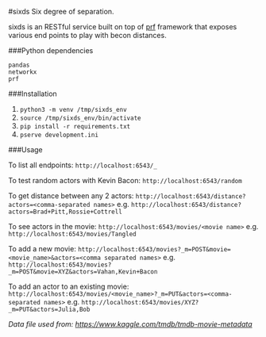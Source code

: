 #sixds
Six degree of separation.

sixds is an RESTful service built on top of [prf](https://github.com/vahana/prf) framework that exposes various end points to play with becon distances.

###Python dependencies
```
pandas
networkx
prf
```

###Installation

1. `python3 -m venv /tmp/sixds_env`
2. `source /tmp/sixds_env/bin/activate`
3. `pip install -r requirements.txt`
4. `pserve development.ini`

###Usage

To list all endpoints:
`http://localhost:6543/_`

To test random actors with Kevin Bacon:
`http://localhost:6543/random`

To get distance between any 2 actors:
`http://localhost:6543/distance?actors=<comma-separated names>`
e.g. `http://localhost:6543/distance?actors=Brad+Pitt,Rossie+Cottrell`

To see actors in the movie:
`http://localhost:6543/movies/<movie name>`
e.g. `http://localhost:6543/movies/Tangled`

To add a new movie:
`http://localhost:6543/movies?_m=POST&movie=<movie_name>&actors=<comma separated names>`
e.g. `http://localhost:6543/movies?_m=POST&movie=XYZ&actors=Vahan,Kevin+Bacon`

To add an actor to an existing movie:
`http://localhost:6543/movies/<movie_name>?_m=PUT&actors=<comma-separated names>`
e.g. `http://localhost:6543/movies/XYZ?_m=PUT&actors=Julia,Bob`

*Data file used from: https://www.kaggle.com/tmdb/tmdb-movie-metadata*
